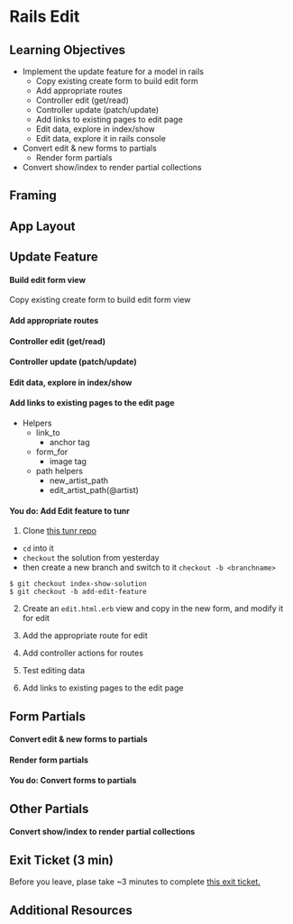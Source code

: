 # Rails Edit

## Learning Objectives

- Implement the update feature for a model in rails
  - Copy existing create form to build edit form
  - Add appropriate routes
  - Controller edit (get/read)
  - Controller update (patch/update)
  - Add links to existing pages to edit page
  - Edit data, explore in index/show
  - Edit data, explore it in rails console
- Convert edit & new forms to partials
  - Render form partials
- Convert show/index to render partial collections

## Framing

## App Layout

## Update Feature

#### Build edit form view

Copy existing create form to build edit form view

#### Add appropriate routes


#### Controller edit (get/read)


#### Controller update (patch/update)


#### Edit data, explore in index/show


#### Add links to existing pages to the edit page

- Helpers
  - link_to
    - anchor tag
  - form_for
    - image tag
  - path helpers
    - new_artist_path
    - edit_artist_path(@artist)

#### You do: Add Edit feature to tunr

1. Clone [this tunr repo](https://github.com/andrewsunglaekim/tunr_features/tree/index-show-solution
)
  - `cd` into it
  - `checkout` the solution from yesterday
  - then create a new branch and switch to it `checkout -b <branchname>`

  ```
  $ git checkout index-show-solution
  $ git checkout -b add-edit-feature
  ```
2. Create an `edit.html.erb` view and copy in the new form, and modify it for edit

3. Add the appropriate route for edit

4. Add controller actions for routes

5. Test editing data

6. Add links to existing pages to the edit page

## Form Partials

#### Convert edit & new forms to partials


#### Render form partials


#### You do: Convert forms to partials

## Other Partials

#### Convert show/index to render partial collections




## Exit Ticket (3 min)

Before you leave, plase take ~3 minutes to complete [this exit ticket.](https://docs.google.com/forms/d/1d03NYFphG6m7yAMUY1OlnJZMQWof7Rt6b5MX3Xn4ZPs/viewform)

## Additional Resources
